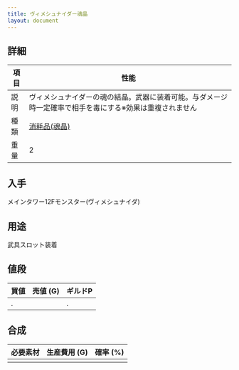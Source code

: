 ```yaml
---
title: ヴィメシュナイダー魂晶
layout: document
---
```

## 詳細

|項目|性能|
|---|---|
|説明|ヴィメシュナイダーの魂の結晶。武器に装着可能。与ダメージ時一定確率で相手を毒にする※効果は重複されません|
|種類|[消耗品(魂晶)](消耗品(魂晶))|
|重量|2|

## 入手

メインタワー12Fモンスター(ヴィメシュナイダ)

## 用途

武具スロット装着

## 値段

|買値|売値 (G)|ギルドP|
|---|---|---|
|.||.|

## 合成

|必要素材|生産費用 (G)|確率 (%)|
|---|---|---|
||||

